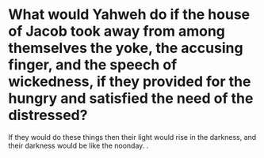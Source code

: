 # What would Yahweh do if the house of Jacob took away from among themselves the yoke, the accusing finger, and the speech of wickedness, if they provided for the hungry and satisfied the need of the distressed?

If they would do these things then their light would rise in the darkness, and their darkness would be like the noonday. .
